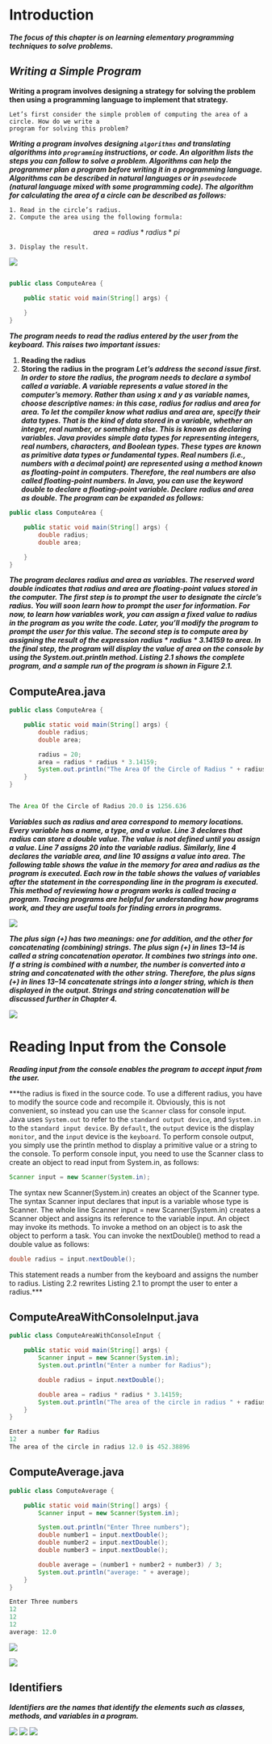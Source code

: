 # **Introduction**
***The focus of this chapter is on learning elementary programming techniques to solve
problems.***

## ***Writing a Simple Program***

**Writing a program involves designing a strategy for solving the problem then using a programming language to implement that strategy.**

```
Let’s first consider the simple problem of computing the area of a circle. How do we write a
program for solving this problem?
```

***Writing a program involves designing `algorithms` and translating algorithms into `programming`
instructions, or code. An algorithm lists the steps you can follow to solve a problem.
Algorithms can help the programmer plan a program before writing it in a programming
language. Algorithms can be described in natural languages or in `pseudocode` (natural language
mixed with some programming code). The algorithm for calculating the area of a circle can be
described as follows:***

```
1. Read in the circle’s radius.
2. Compute the area using the following formula:
```
$$area = radius*radius*pi$$

```
3. Display the result.

```
![](img/1.png)

```java

public class ComputeArea {

    public static void main(String[] args) {
        
    }
}

```

***The program needs to read the radius entered by the user from the keyboard. This raises
two important issues:***
1.  **Reading the radius**
1.  **Storing the radius in the program**
***Let’s address the second issue first. In order to store the radius, the program needs to declare
a symbol called a variable. A variable represents a value stored in the computer’s memory.
Rather than using x and y as variable names, choose descriptive names: in this case, radius
for radius and area for area. To let the compiler know what radius and area are, specify
their data types. That is the kind of data stored in a variable, whether an integer, real number,
or something else. This is known as declaring variables. Java provides simple data types for
representing integers, real numbers, characters, and Boolean types. These types are known as
primitive data types or fundamental types.
Real numbers (i.e., numbers with a decimal point) are represented using a method known
as floating-point in computers. Therefore, the real numbers are also called floating-point
numbers. In Java, you can use the keyword double to declare a floating-point variable. Declare
radius and area as double. The program can be expanded as follows:***


```java
public class ComputeArea {

    public static void main(String[] args) {
        double radius;
        double area;

    }
}
```

***The program declares radius and area as variables. The reserved word double indicates
that radius and area are floating-point values stored in the computer.
The first step is to prompt the user to designate the circle’s radius. You will soon learn
how to prompt the user for information. For now, to learn how variables work, you can assign
a fixed value to radius in the program as you write the code. Later, you’ll modify the program
to prompt the user for this value.
The second step is to compute area by assigning the result of the expression radius *
radius * 3.14159 to area.
In the final step, the program will display the value of area on the console by using the
System.out.println method.
Listing 2.1 shows the complete program, and a sample run of the program is shown in Figure 2.1.***

## **ComputeArea.java**

```java
public class ComputeArea {

    public static void main(String[] args) {
        double radius;
        double area;

        radius = 20;
        area = radius * radius * 3.14159;
        System.out.println("The Area Of the Circle of Radius " + radius + " is " + area);
    }
}
```
```java

The Area Of the Circle of Radius 20.0 is 1256.636

```

***Variables such as radius and area correspond to memory locations. Every variable has
a name, a type, and a value. Line 3 declares that radius can store a double value. The value
is not defined until you assign a value. Line 7 assigns 20 into the variable radius. Similarly,
line 4 declares the variable area, and line 10 assigns a value into area. The following table
shows the value in the memory for area and radius as the program is executed. Each row
in the table shows the values of variables after the statement in the corresponding line in the
program is executed. This method of reviewing how a program works is called tracing a program.
Tracing programs are helpful for understanding how programs work, and they are useful
tools for finding errors in programs.***

![](img/2.png)

***The plus sign (+) has two meanings: one for addition, and the other for concatenating (combining)
strings. The plus sign (+) in lines 13–14 is called a string concatenation operator. It
combines two strings into one. If a string is combined with a number, the number is converted
into a string and concatenated with the other string. Therefore, the plus signs (+) in lines 13–14
concatenate strings into a longer string, which is then displayed in the output. Strings and string
concatenation will be discussed further in Chapter 4.***

![](img/3.png)


# **Reading Input from the Console**
***Reading input from the console enables the program to accept input from the user.***

***the radius is fixed in the source code. To use a different radius, you have to
modify the source code and recompile it. Obviously, this is not convenient, so instead you can
use the `Scanner` class for console input.
Java uses `System.out` to refer to the `standard output device`, and `System.in` to the
`standard input device`. By `default`, the `output` device is the display `monitor`, and the `input`
device is the `keyboard`. To perform console output, you simply use the println method to
display a primitive value or a string to the console. To perform console input, you need to use
the Scanner class to create an object to read input from System.in, as follows:
```java
Scanner input = new Scanner(System.in);
```

The syntax new Scanner(System.in) creates an object of the Scanner type. The syntax
Scanner input declares that input is a variable whose type is Scanner. The whole line
Scanner input = new Scanner(System.in) creates a Scanner object and assigns its
reference to the variable input. An object may invoke its methods. To invoke a method on
an object is to ask the object to perform a task. You can invoke the nextDouble() method
to read a double value as follows:
```java
double radius = input.nextDouble();
```

This statement reads a number from the keyboard and assigns the number to radius.
Listing 2.2 rewrites Listing 2.1 to prompt the user to enter a radius.***

## **ComputeAreaWithConsoleInput.java**
```java
public class ComputeAreaWithConsoleInput {

    public static void main(String[] args) {
        Scanner input = new Scanner(System.in);
        System.out.println("Enter a number for Radius");

        double radius = input.nextDouble();

        double area = radius * radius * 3.14159;
        System.out.println("The area of the circle in radius " + radius + " is " + area);
    }
}
```

```java
Enter a number for Radius
12
The area of the circle in radius 12.0 is 452.38896

```
## **ComputeAverage.java**

```java
public class ComputeAverage {

    public static void main(String[] args) {
        Scanner input = new Scanner(System.in);

        System.out.println("Enter Three numbers");
        double number1 = input.nextDouble();
        double number2 = input.nextDouble();
        double number3 = input.nextDouble();

        double average = (number1 + number2 + number3) / 3;
        System.out.println("average: " + average);
    }
}
```

```java
Enter Three numbers
12
12
12
average: 12.0
```
![](img/4.png)

![](img/5.png)

## **Identifiers**
***Identifiers are the names that identify the elements such as classes, methods, and
variables in a program.***

![](img/6.png)
![](img/7.png)
![](img/8.png)